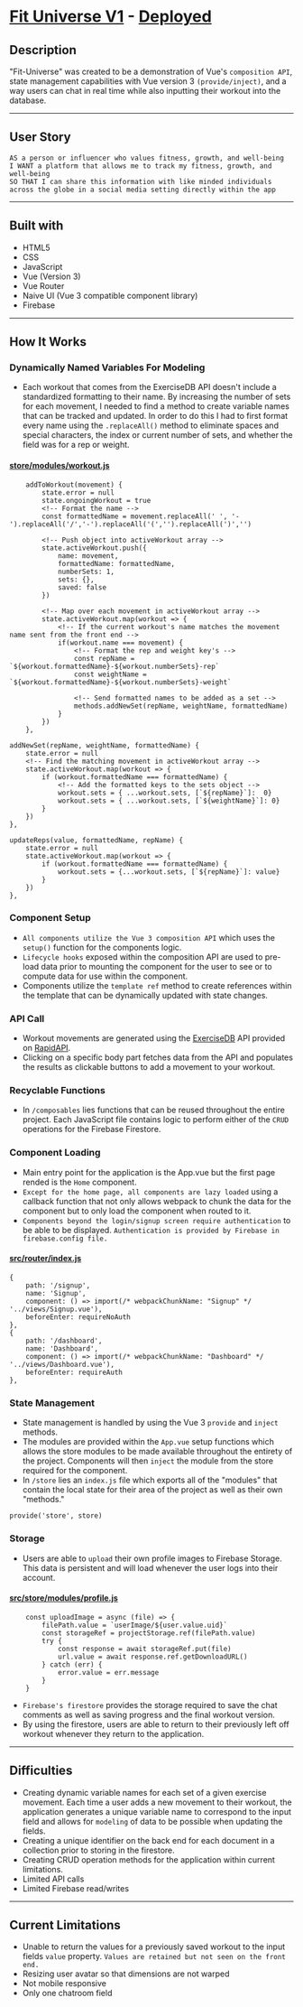 # [Fit Universe V1](https://github.com/SmithBWare89/vue-fit-universe) - [Deployed](https://fit-universe-224e7.web.app/)

## Description 
"Fit-Universe" was created to be a demonstration of Vue's `composition API`, state management capabilities with Vue version 3 `(provide/inject)`, and a way users can chat in
real time while also inputting their workout into the database.

---

## User Story
```
AS a person or influencer who values fitness, growth, and well-being
I WANT a platform that allows me to track my fitness, growth, and well-being
SO THAT I can share this information with like minded individuals across the globe in a social media setting directly within the app
```

---
## Built with 

* HTML5
* CSS
* JavaScript
* Vue (Version 3)
* Vue Router
* Naive UI (Vue 3 compatible component library)
* Firebase

---

## How It Works

### Dynamically Named Variables For Modeling
* Each workout that comes from the ExerciseDB API doesn't include a standardized formatting to their name. By increasing the number of sets for each movement, I needed to find
a method to create variable names that can be tracked and updated. In order to do this I had to first format every name using the `.replaceAll()` method to eliminate spaces and
special characters, the index or current number of sets, and whether the field was for a rep or weight.

#### [store/modules/workout.js](https://github.com/SmithBWare89/vue-fit-universe/blob/main/src/store/modules/workouts.js)
```
    addToWorkout(movement) {
        state.error = null
        state.ongoingWorkout = true
        <!-- Format the name -->
        const formattedName = movement.replaceAll(' ', '-').replaceAll('/','-').replaceAll('(','').replaceAll(')','')

        <!-- Push object into activeWorkout array -->
        state.activeWorkout.push({
            name: movement,
            formattedName: formattedName,
            numberSets: 1,
            sets: {},
            saved: false
        })
        
        <!-- Map over each movement in activeWorkout array -->
        state.activeWorkout.map(workout => {
            <!-- If the current workout's name matches the movement name sent from the front end -->
            if(workout.name === movement) {
                <!-- Format the rep and weight key's -->
                const repName = `${workout.formattedName}-${workout.numberSets}-rep`
                const weightName = `${workout.formattedName}-${workout.numberSets}-weight`
                
                <!-- Send formatted names to be added as a set -->
                methods.addNewSet(repName, weightName, formattedName)
            }
        })
    },
```

```
addNewSet(repName, weightName, formattedName) {
    state.error = null
    <!-- Find the matching movement in activeWorkout array -->
    state.activeWorkout.map(workout => {
        if (workout.formattedName === formattedName) {
            <!-- Add the formatted keys to the sets object -->
            workout.sets = { ...workout.sets, [`${repName}`]:  0}
            workout.sets = { ...workout.sets, [`${weightName}`]: 0}
        }
    })
},
```

```
updateReps(value, formattedName, repName) {
    state.error = null
    state.activeWorkout.map(workout => {
        if (workout.formattedName === formattedName) {
            workout.sets = {...workout.sets, [`${repName}`]: value}
        }
    })
},
```

### Component Setup
* `All components utilize the Vue 3 composition API` which uses the `setup()` function for the components logic.
* `Lifecycle hooks` exposed within the composition API are used to pre-load data prior to mounting the component for the user to see or to compute data for use within the component.
* Components utilize the `template ref` method to create references within the template that can be dynamically updated with state changes.

### API Call
* Workout movements are generated using the [ExerciseDB](https://rapidapi.com/justin-WFnsXH_t6/api/exercisedb) API provided on [RapidAPI](https://www.rapidapi.com).
* Clicking on a specific body part fetches data from the API and populates the results as clickable buttons to add a movement to your workout.

### Recyclable Functions
* In `/composables` lies functions that can be reused throughout the entire project. Each JavaScript file contains logic to perform either of the `CRUD` operations for the Firebase Firestore.

### Component Loading
* Main entry point for the application is the App.vue but the first page rended is the `Home` component.
* `Except for the home page, all components are lazy loaded` using a callback function that not only allows webpack to chunk the data for the component but to only load the component when routed to it.
* `Components beyond the login/signup screen require authentication` to be able to be displayed. `Authentication is provided by Firebase in firebase.config file.`

#### [src/router/index.js](https://github.com/SmithBWare89/vue-fit-universe/blob/main/src/router/index.js)
```
{
    path: '/signup',
    name: 'Signup',
    component: () => import(/* webpackChunkName: "Signup" */ '../views/Signup.vue'),
    beforeEnter: requireNoAuth
},
{
    path: '/dashboard',
    name: 'Dashboard',
    component: () => import(/* webpackChunkName: "Dashboard" */ '../views/Dashboard.vue'),
    beforeEnter: requireAuth
},
```

### State Management
* State management is handled by using the Vue 3 `provide` and `inject` methods.
* The modules are provided within the `App.vue` setup functions which allows the store modules to be made available throughout the entirety of the project. Components will then `inject` the module from the store required for the component.
* In `/store` lies an `index.js` file which exports all of the "modules" that contain the local state for their area of the project as well as their own "methods."

```
provide('store', store)
```

### Storage
* Users are able to `upload` their own profile images to Firebase Storage. This data is persistent and will load whenever the user logs into their account.

#### [src/store/modules/profile.js](https://github.com/SmithBWare89/vue-fit-universe/blob/main/src/store/modules/profile.js)
```
    const uploadImage = async (file) => {
        filePath.value = `userImage/${user.value.uid}`
        const storageRef = projectStorage.ref(filePath.value)
        try {
            const response = await storageRef.put(file)
            url.value = await response.ref.getDownloadURL()
        } catch (err) {
            error.value = err.message
        }
    }
```
* `Firebase's firestore` provides the storage required to save the chat comments as well as saving progress and the final workout version.
* By using the firestore, users are able to return to their previously left off workout whenever they return to the application.

---

## Difficulties
* Creating dynamic variable names for each set of a given exercise movement. Each time a user adds a new movement to their workout, the application generates a unique variable name to correspond to the input field and allows for `modeling` of data to be possible when updating the fields.
* Creating a unique identifier on the back end for each document in a collection prior to storing in the firestore.
* Creating CRUD operation methods for the application within current limitations.
* Limited API calls
* Limited Firebase read/writes

---

## Current Limitations
* Unable to return the values for a previously saved workout to the input fields `value` property. `Values are retained but not seen on the front end.`
* Resizing user avatar so that dimensions are not warped
* Not mobile responsive
* Only one chatroom field
